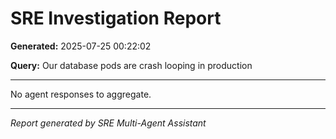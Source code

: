 # SRE Investigation Report

**Generated:** 2025-07-25 00:22:02

**Query:** Our database pods are crash looping in production

---

No agent responses to aggregate.

---
*Report generated by SRE Multi-Agent Assistant*
